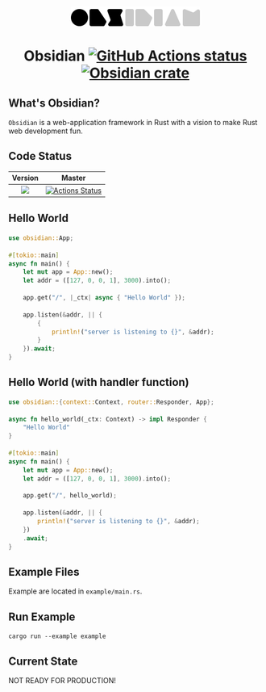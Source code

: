 <p align="center">
  <a href="https://obsidian-rs.github.io">
    <img alt="Obsidian Logo" src=".github/media/logo.png" width="256">
  </a>
  <h1 align="center">
    Obsidian
    <a href="https://github.com/obsidian-rs/obsidian/actions">
      <img alt="GitHub Actions status" src="https://github.com/obsidian-rs/obsidian/workflows/Obsidian%20Action/badge.svg">
    </a>
    <a href="https://crates.io/crates/obsidian">
      <img alt="Obsidian crate" src="http://meritbadge.herokuapp.com/obsidian">
    </a>
  </h1>
</p>

## What's Obsidian?

`Obsidian` is a web-application framework in Rust with a vision to make Rust web development fun.

## Code Status

|                                    **Version**                                     |                                                                     **Master**                                                                      |
| :--------------------------------------------------------------------------------: | :-------------------------------------------------------------------------------------------------------------------------------------------------: |
| [![](http://meritbadge.herokuapp.com/obsidian)](https://crates.io/crates/obsidian) | [![Actions Status](https://github.com/obsidian-rs/obsidian/workflows/Obsidian%20Action/badge.svg)](https://github.com/obsidian-rs/obsidian/actions) |

## Hello World
```rust
use obsidian::App;

#[tokio::main]
async fn main() {
    let mut app = App::new();
    let addr = ([127, 0, 0, 1], 3000).into();

    app.get("/", |_ctx| async { "Hello World" });

    app.listen(&addr, || {
        {
            println!("server is listening to {}", &addr);
        }
    }).await;
}
```

## Hello World (with handler function)
```rust
use obsidian::{context::Context, router::Responder, App};

async fn hello_world(_ctx: Context) -> impl Responder {
    "Hello World"
}

#[tokio::main]
async fn main() {
    let mut app = App::new();
    let addr = ([127, 0, 0, 1], 3000).into();

    app.get("/", hello_world);

    app.listen(&addr, || {
        println!("server is listening to {}", &addr);
    })
    .await;
}
```

## Example Files

Example are located in `example/main.rs`.

## Run Example

```
cargo run --example example
```

## Current State

NOT READY FOR PRODUCTION!
